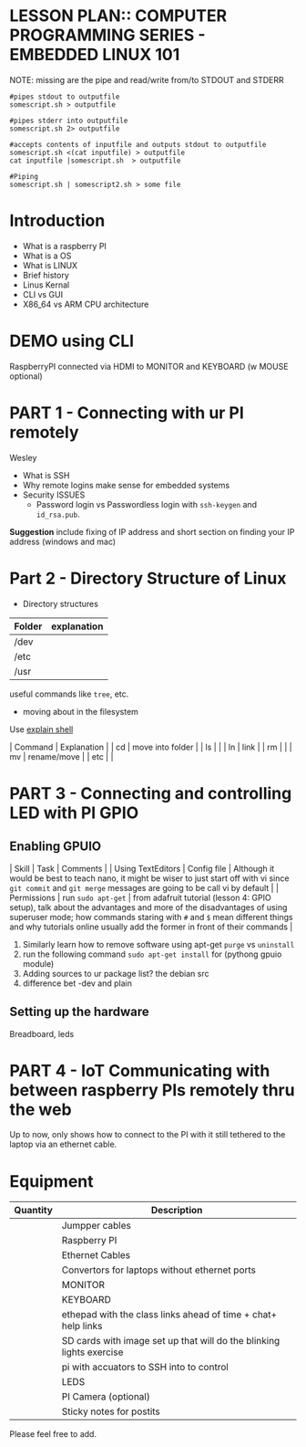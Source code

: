 # LESSON PLAN:: COMPUTER PROGRAMMING SERIES - EMBEDDED LINUX 101

NOTE: missing are the pipe and read/write from/to STDOUT and STDERR
```
#pipes stdout to outputfile
somescript.sh > outputfile

#pipes stderr into outputfile
somescript.sh 2> outputfile 

#accepts contents of inputfile and outputs stdout to outputfile
somescript.sh <(cat inputfile) > outputfile
cat inputfile |somescript.sh  > outputfile

#Piping
somescript.sh | somescript2.sh > some file
```

# Introduction

* What is a raspberry PI
* What is a OS
* What is LINUX
 * Brief history
  * Linus Kernal
 * CLI vs GUI
* X86_64 vs ARM CPU architecture

# DEMO using CLI

RaspberryPI connected via HDMI to MONITOR and KEYBOARD (w MOUSE optional)

# PART 1 - Connecting with ur PI remotely

Wesley
* What is SSH
* Why remote logins make sense for embedded systems
* Security ISSUES
  * Password login vs Passwordless login with `ssh-keygen` and `id_rsa.pub`.

**Suggestion** include fixing of IP address and short section on finding your IP address (windows and mac)


# Part 2 - Directory Structure of Linux

* Directory structures

| Folder | explanation |
| ----   | -----       |
| /dev   |             |
| /etc   |             |
| /usr   |             |

useful commands like `tree`, etc.

* moving about in the filesystem

Use [explain shell](explainshell.com)

| Command | Explanation      |
| cd      | move into folder |
| ls      |                  |
| ln      | link             |
| rm      |                  |
| mv      | rename/move      |
| etc     |                  |

# PART 3 - Connecting and controlling LED with PI GPIO

## Enabling GPUIO

| Skill             | Task               | Comments                                                                                                                                                            |
| Using TextEditors | Config file        | Although it would be best to teach nano, it might be wiser to just start off with vi since `git commit` and `git merge` messages are going to be call vi by default |
| Permissions       | run `sudo apt-get` | from adafruit tutorial (lesson 4: GPIO setup), talk about the advantages and more of the disadvantages of using superuser mode; how commands staring with `#` and `$` mean different things and why tutorials online usually add the former in front of their commands                                                                                                                                                                     |


1. Similarly learn how to remove software using apt-get `purge` vs `uninstall`
2. run the following command `sudo apt-get install` for (pythong gpuio module)
3. Adding sources to ur package list? the debian src
4. difference bet <package>-dev  and plain <package>

## Setting up the hardware

Breadboard, leds

# PART 4 - IoT Communicating with between raspberry PIs remotely thru the web

Up to now, only shows how to connect to the PI with it still tethered to the laptop via an ethernet cable.

# Equipment

| Quantity | Description                                                          |
| ----     | ----                                                                 |
|          | Jumpper cables                                                       |
|          | Raspberry PI                                                         |
|          | Ethernet Cables                                                      |
|          | Convertors for laptops without ethernet ports                        |
|          | MONITOR                                                              |
|          | KEYBOARD                                                             |
|          | ethepad with the class links ahead of time + chat+ help links        |
|          | SD cards with image set up that will do the blinking lights exercise |
|          | pi with accuators to SSH into to control                             |
|          | LEDS                                                                 |
|          | PI Camera (optional)                                                 |
|          | Sticky notes for postits                                             |

Please feel free to add.
